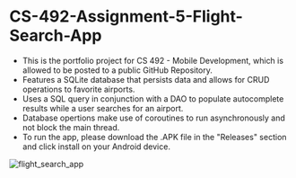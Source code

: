 # CS-492-Assignment-5-Flight-Search-App

- This is the portfolio project for CS 492 - Mobile Development, which is allowed to be posted to a public GitHub Repository.
- Features a SQLite database that persists data and allows for CRUD operations to favorite airports.
- Uses a SQL query in conjunction with a DAO to populate autocomplete results while a user searches for an airport.
- Database opertions make use of coroutines to run asynchronously and not block the main thread.
- To run the app, please download the .APK file in the "Releases" section and click install on your Android device.

![flight_search_app](https://github.com/Mike11199/CS-492-Assignment-5-Flight-Search-App/assets/91037796/0e48d5dc-8161-4e08-8d32-53087d1f979b)
